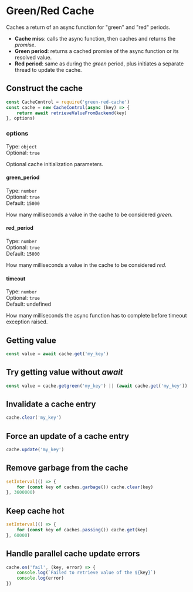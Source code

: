 # Green/Red Cache

Caches a return of an async function for "green" and "red" periods.

- **Cache miss**: calls the async function, then caches and returns the _promise_.
- **Green period**: returns a cached promise of the async function or its resolved value.
- **Red period**: same as during the _green_ period, plus initiates a separate thread to update the cache.

## Construct the cache

```js
const CacheControl = require('green-red-cache')
const cache = new CacheControl(async (key) => {
	return await retrieveValueFromBackend(key)
}, options)
```

### options

Type: `object`\
Optional: `true`

Optional cache initialization parameters.

#### green_period

Type: `number`\
Optional: `true`\
Default: `15000`

How many milliseconds a value in the cache to be considered _green_.

#### red_period

Type: `number`\
Optional: `true`\
Default: `15000`

How many milliseconds a value in the cache to be considered _red_.

#### timeout

Type: `number`\
Optional: `true`\
Default: undefined

How many milliseconds the async function has to complete before timeout exception raised.

## Getting value

```js
const value = await cache.get('my_key')
```

## Try getting value without _await_

```js
const value = cache.getgreen('my_key') || (await cache.get('my_key'))
```

## Invalidate a cache entry

```js
cache.clear('my_key')
```

## Force an update of a cache entry

```js
cache.update('my_key')
```

## Remove garbage from the cache

```js
setInterval(() => {
	for (const key of caches.garbage()) cache.clear(key)
}, 3600000)
```

## Keep cache hot

```js
setInterval(() => {
	for (const key of caches.passing()) cache.get(key)
}, 60000)
```

## Handle parallel cache update errors

```js
cache.on('fail', (key, error) => {
	console.log(`Failed to retrieve value of the ${key}`)
	console.log(error)
})
```
